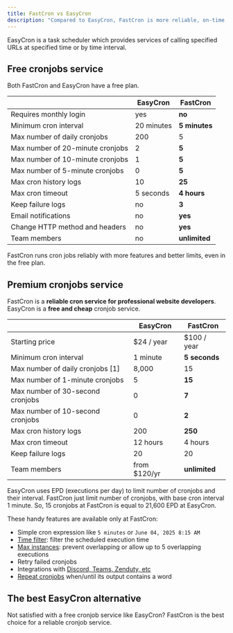 ```yaml
---
title: FastCron vs EasyCron
description: "Compared to EasyCron, FastCron is more reliable, on-time, with more features for your cronjobs."
---
```


EasyCron is a task scheduler which provides services of calling specified URLs at specified time or by time interval.

## Free cronjobs service

Both FastCron and EasyCron have a free plan.

|                                  | EasyCron   | **FastCron**   |
| -------------------------------- | ---------- | -------------- |
| Requires monthly login           | yes        | **no**         |
| Minimum cron interval            | 20 minutes | **5 minutes**  |
| Max number of daily cronjobs     | 200        | 5              |
| Max number of 20-minute cronjobs | 2          | **5**          |
| Max number of 10-minute cronjobs | 1          | **5**          |
| Max number of 5-minute cronjobs  | 0          | **5**          |
| Max cron history logs            | 10         | **25**         |
| Max cron timeout                 | 5 seconds  | **4 hours**    |
| Keep failure logs                | no         | **3**          |
| Email notifications              | no         | **yes**        |
| Change HTTP method and headers   | no         | **yes**        |
| Team members                     | no         | **unlimited**  |

FastCron runs cron jobs reliably with more features and better limits, even in the free plan.

## Premium cronjobs service

FastCron is a **reliable cron service for professional website developers**.
EasyCron is a **free and cheap** cronjob service.

|                                  | EasyCron     | **FastCron**  |
| -------------------------------- | ------------ | ------------- |
| Starting price                   | $24 / year   | $100 / year   |
| Minimum cron interval            | 1 minute     | **5 seconds** |
| Max number of daily cronjobs [1] | 8,000        | 15            |
| Max number of 1-minute cronjobs  | 5            | **15**        |
| Max number of 30-second cronjobs | 0            | **7**         |
| Max number of 10-second cronjobs | 0            | **2**         |
| Max cron history logs            | 200          | **250**       |
| Max cron timeout                 | 12 hours     | 4 hours       |
| Keep failure logs                | 20           | 20            |
| Team members                     | from $120/yr | **unlimited** |

EasyCron uses EPD (executions per day) to limit number of cronjobs and their interval.
FastCron just limit number of cronjobs, with base cron interval 1 minute.
So, 15 cronjobs at FastCron is equal to 21,600 EPD at EasyCron.

These handy features are available only at FastCron:

- Simple cron expression like `5 minutes` or `June 04, 2025 8:15 AM`
- [Time filter](/blog/time-filter): filter the scheduled execution time
- [Max instances](/blog/max-instances): prevent overlapping or allow up to 5 overlapping executions
- Retry failed cronjobs
- Integrations with [Discord, Teams, Zenduty, etc](/integrations)
- [Repeat cronjobs](/blog/repeat-cronjob) when/until its output contains a word

## The best EasyCron alternative

Not satisfied with a free cronjob service like EasyCron? FastCron is the best choice for a reliable cronjob service.
